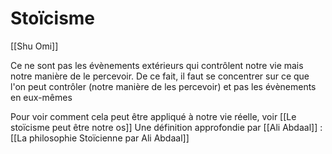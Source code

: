 # Stoïcisme
[[Shu Omi]]

Ce ne sont pas les évènements extérieurs qui contrôlent notre vie mais notre manière de le percevoir.
De ce fait, il faut se concentrer sur ce que l'on peut contrôler (notre manière de les percevoir) et pas les évènements en eux-mêmes

Pour voir comment cela peut être appliqué à notre vie réelle, voir [[Le stoïcisme peut être notre os]]
Une définition approfondie par [[Ali Abdaal]] : [[La philosophie Stoïcienne par Ali Abdaal]]